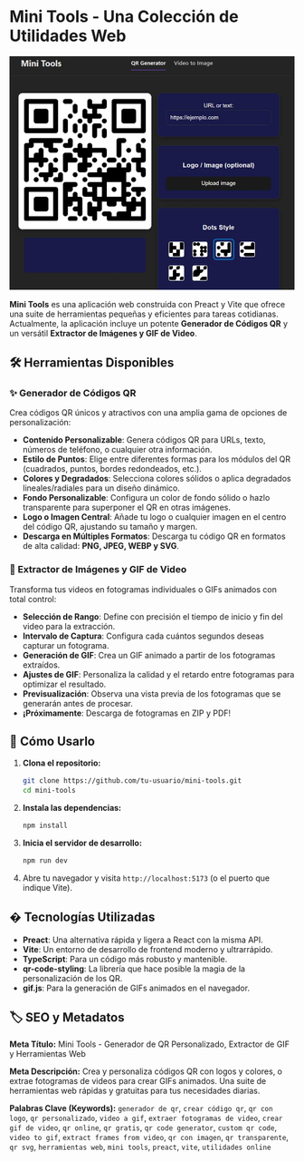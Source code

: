 # Mini Tools - Una Colección de Utilidades Web

![alt text](image.jpg)

**Mini Tools** es una aplicación web construida con Preact y Vite que ofrece una suite de herramientas pequeñas y eficientes para tareas cotidianas. Actualmente, la aplicación incluye un potente **Generador de Códigos QR** y un versátil **Extractor de Imágenes y GIF de Video**.

## 🛠️ Herramientas Disponibles

### ✨ Generador de Códigos QR

Crea códigos QR únicos y atractivos con una amplia gama de opciones de personalización:

- **Contenido Personalizable**: Genera códigos QR para URLs, texto, números de teléfono, o cualquier otra información.
- **Estilo de Puntos**: Elige entre diferentes formas para los módulos del QR (cuadrados, puntos, bordes redondeados, etc.).
- **Colores y Degradados**: Selecciona colores sólidos o aplica degradados lineales/radiales para un diseño dinámico.
- **Fondo Personalizable**: Configura un color de fondo sólido o hazlo transparente para superponer el QR en otras imágenes.
- **Logo o Imagen Central**: Añade tu logo o cualquier imagen en el centro del código QR, ajustando su tamaño y margen.
- **Descarga en Múltiples Formatos**: Descarga tu código QR en formatos de alta calidad: **PNG, JPEG, WEBP y SVG**.

### 🎥 Extractor de Imágenes y GIF de Video

Transforma tus videos en fotogramas individuales o GIFs animados con total control:

- **Selección de Rango**: Define con precisión el tiempo de inicio y fin del video para la extracción.
- **Intervalo de Captura**: Configura cada cuántos segundos deseas capturar un fotograma.
- **Generación de GIF**: Crea un GIF animado a partir de los fotogramas extraídos.
- **Ajustes de GIF**: Personaliza la calidad y el retardo entre fotogramas para optimizar el resultado.
- **Previsualización**: Observa una vista previa de los fotogramas que se generarán antes de procesar.
- **¡Próximamente**: Descarga de fotogramas en ZIP y PDF!

## 🚀 Cómo Usarlo

1.  **Clona el repositorio:**
    ```bash
    git clone https://github.com/tu-usuario/mini-tools.git
    cd mini-tools
    ```
2.  **Instala las dependencias:**
    ```bash
    npm install
    ```
3.  **Inicia el servidor de desarrollo:**
    ```bash
    npm run dev
    ```
4.  Abre tu navegador y visita `http://localhost:5173` (o el puerto que indique Vite).

## � Tecnologías Utilizadas

- **Preact**: Una alternativa rápida y ligera a React con la misma API.
- **Vite**: Un entorno de desarrollo de frontend moderno y ultrarrápido.
- **TypeScript**: Para un código más robusto y mantenible.
- **qr-code-styling**: La librería que hace posible la magia de la personalización de los QR.
- **gif.js**: Para la generación de GIFs animados en el navegador.


## 🏷️ SEO y Metadatos

**Meta Título:** Mini Tools - Generador de QR Personalizado, Extractor de GIF y Herramientas Web

**Meta Descripción:** Crea y personaliza códigos QR con logos y colores, o extrae fotogramas de videos para crear GIFs animados. Una suite de herramientas web rápidas y gratuitas para tus necesidades diarias.

**Palabras Clave (Keywords):**
`generador de qr`, `crear código qr`, `qr con logo`, `qr personalizado`, `video a gif`, `extraer fotogramas de video`, `crear gif de video`, `qr online`, `qr gratis`, `qr code generator`, `custom qr code`, `video to gif`, `extract frames from video`, `qr con imagen`, `qr transparente`, `qr svg`, `herramientas web`, `mini tools`, `preact`, `vite`, `utilidades online`
